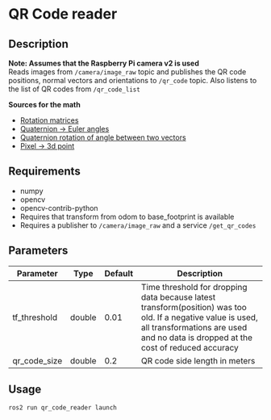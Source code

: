 # QR Code reader

## Description
**Note: Assumes that the Raspberry Pi camera v2 is used**  
Reads images from `/camera/image_raw` topic and publishes the QR code positions, normal vectors and orientations to `/qr_code` topic. Also listens to the list of QR codes from `/qr_code_list`

**Sources for the math**
- [Rotation matrices](https://en.wikipedia.org/wiki/Rotation_matrix#Basic_rotations)
- [Quaternion -> Euler angles](shorturl.at/djB89)
- [Quaternion rotation of angle between two vectors](https://stackoverflow.com/a/1171995)
- [Pixel -> 3d point](https://math.stackexchange.com/a/4405154)

## Requirements
- numpy
- opencv
- opencv-contrib-python
- Requires that transform from odom to base_footprint is available
- Requires a publisher to `/camera/image_raw` and a service `/get_qr_codes`

## Parameters
| Parameter    | Type   | Default | Description                                                                                                                                                                                       |
| ------------ | ------ | ------- | ------------------------------------------------------------------------------------------------------------------------------------------------------------------------------------------------- |
| tf_threshold | double | 0.01    | Time threshold for dropping data because latest transform(position) was too old. If a negative value is used, all transformations are used and no data is dropped at the cost of reduced accuracy |
| qr_code_size | double | 0.2     | QR code side length in meters                                                                                                                                                                     |

## Usage
```
ros2 run qr_code_reader launch
```
